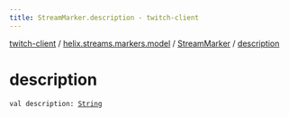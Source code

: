 ```yaml
---
title: StreamMarker.description - twitch-client
---
```


[twitch-client](../../index.html) / [helix.streams.markers.model](../index.html) / [StreamMarker](index.html) / [description](./description.html)

# description

`val description: `[`String`](https://kotlinlang.org/api/latest/jvm/stdlib/kotlin/-string/index.html)